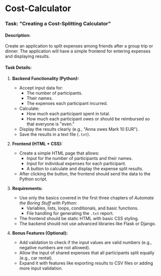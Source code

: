 # Cost-Calculator

### Task: **"Creating a Cost-Splitting Calculator"**

#### Description:
Create an application to split expenses among friends after a group trip or dinner. The application will have a simple frontend for entering expenses and displaying results.

#### Task Details:

1. **Backend Functionality (Python):**
   - Accept input data for:
     - The number of participants.
     - Their names.
     - The expenses each participant incurred.
   - Calculate:
     - How much each participant spent in total.
     - How much each participant owes or should be reimbursed so that everyone is "even."
   - Display the results clearly (e.g., "Anna owes Mark 10 EUR").
   - Save the results in a text file (`.txt`).

2. **Frontend (HTML + CSS):**
   - Create a simple HTML page that allows:
     - Input for the number of participants and their names.
     - Input for individual expenses for each participant.
     - A button to calculate and display the expense split results.
   - After clicking the button, the frontend should send the data to the Python script.

3. **Requirements:**
   - Use only the basics covered in the first three chapters of *Automate the Boring Stuff with Python*:
     - Variables, lists, loops, conditionals, and basic functions.
     - File handling for generating the `.txt` report.
   - The frontend should be static HTML with basic CSS styling.
   - The backend should not use advanced libraries like Flask or Django.

4. **Bonus Features (Optional):**
   - Add validation to check if the input values are valid numbers (e.g., negative numbers are not allowed).
   - Allow the input of shared expenses that all participants split equally (e.g., car rental).
   - Expand it with features like exporting results to CSV files or adding more input validation.
 
